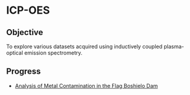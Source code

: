 # ICP-OES
##  Objective 
To explore various datasets acquired using inductively coupled plasma-optical emission spectrometry.

##  Progress

* [Analysis of Metal Contamination in the Flag Boshielo Dam](https://github.com/ChrisMontez/ICP-OES/tree/main/Flag%20Boshielo%20Dam)


